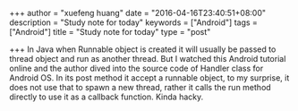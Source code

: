 +++
author = "xuefeng huang"
date = "2016-04-16T23:40:51+08:00"
description = "Study note for today"
keywords = ["Android"]
tags = ["Android"]
title = "Study note for today"
type = "post"

+++
In Java when Runnable object is created it will usually be passed to thread object and run as another thread. But I watched this Android tutorial online and the author dived into the source code of Handler class for Android OS. In its post method it accept a runnable object, to my surprise, it does not use that to spawn a new thread, rather it calls the run method directly to use it as a callback function. Kinda hacky.

